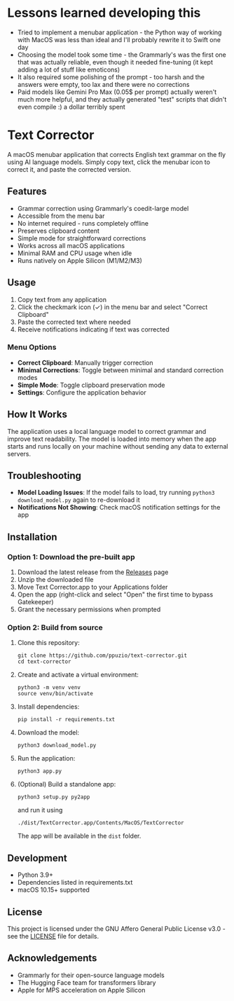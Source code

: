 # Lessons learned developing this

- Tried to implement a menubar application - the Python way of working with MacOS was less than ideal and I'll probably rewrite it to Swift one day
- Choosing the model took some time - the Grammarly's was the first one that was actually reliable, even though it needed fine-tuning (it kept adding a lot of stuff like emoticons)
- It also required some polishing of the prompt - too harsh and the answers were empty, too lax and there were no corrections
- Paid models like Gemini Pro Max (0.05$ per prompt) actually weren't much more helpful, and they actually generated "test" scripts that didn't even compile :) a dollar terribly spent

# Text Corrector

A macOS menubar application that corrects English text grammar on the fly using AI language models. Simply copy text, click the menubar icon to correct it, and paste the corrected version.

## Features

- Grammar correction using Grammarly's coedit-large model
- Accessible from the menu bar
- No internet required - runs completely offline
- Preserves clipboard content
- Simple mode for straightforward corrections
- Works across all macOS applications
- Minimal RAM and CPU usage when idle
- Runs natively on Apple Silicon (M1/M2/M3)

## Usage

1. Copy text from any application
2. Click the checkmark icon (✓) in the menu bar and select "Correct Clipboard"
3. Paste the corrected text where needed
4. Receive notifications indicating if text was corrected

### Menu Options

- **Correct Clipboard**: Manually trigger correction
- **Minimal Corrections**: Toggle between minimal and standard correction modes
- **Simple Mode**: Toggle clipboard preservation mode
- **Settings**: Configure the application behavior

## How It Works

The application uses a local language model to correct grammar and improve text readability. The model is loaded into memory when the app starts and runs locally on your machine without sending any data to external servers.

## Troubleshooting

- **Model Loading Issues**: If the model fails to load, try running `python3 download_model.py` again to re-download it
- **Notifications Not Showing**: Check macOS notification settings for the app

## Installation

### Option 1: Download the pre-built app

1. Download the latest release from the [Releases](https://github.com/ppuzio/text-corrector/releases) page
2. Unzip the downloaded file
3. Move Text Corrector.app to your Applications folder
4. Open the app (right-click and select "Open" the first time to bypass Gatekeeper)
5. Grant the necessary permissions when prompted

### Option 2: Build from source

1. Clone this repository:

   ```
   git clone https://github.com/ppuzio/text-corrector.git
   cd text-corrector
   ```

2. Create and activate a virtual environment:

   ```
   python3 -m venv venv
   source venv/bin/activate
   ```

3. Install dependencies:

   ```
   pip install -r requirements.txt
   ```

4. Download the model:

   ```
   python3 download_model.py
   ```

5. Run the application:

   ```
   python3 app.py
   ```

6. (Optional) Build a standalone app:
   ```
   python3 setup.py py2app
   ```
   and run it using
   ```
   ./dist/TextCorrector.app/Contents/MacOS/TextCorrector
   ```
   The app will be available in the `dist` folder.

## Development

- Python 3.9+
- Dependencies listed in requirements.txt
- macOS 10.15+ supported

## License

This project is licensed under the GNU Affero General Public License v3.0 - see the [LICENSE](LICENSE) file for details.

## Acknowledgements

- Grammarly for their open-source language models
- The Hugging Face team for transformers library
- Apple for MPS acceleration on Apple Silicon
